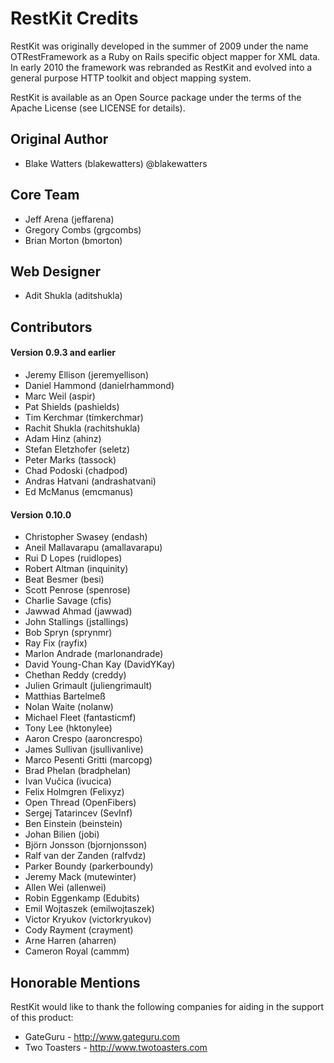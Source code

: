 RestKit Credits
===============

RestKit was originally developed in the summer of 2009 under the name OTRestFramework
as a Ruby on Rails specific object mapper for XML data. In early 2010 the framework was
rebranded as RestKit and evolved into a general purpose HTTP toolkit and object mapping
system.

RestKit is available as an Open Source package under the terms of the Apache License (see
LICENSE for details).

## Original Author
* Blake Watters         (blakewatters)  @blakewatters

## Core Team
* Jeff Arena            (jeffarena)
* Gregory Combs         (grgcombs)
* Brian Morton          (bmorton)

## Web Designer
* Adit Shukla           (aditshukla)

## Contributors
#### Version 0.9.3 and earlier
* Jeremy Ellison        (jeremyellison)
* Daniel Hammond        (danielrhammond)
* Marc Weil             (aspir)
* Pat Shields           (pashields)
* Tim Kerchmar          (timkerchmar)
* Rachit Shukla         (rachitshukla)
* Adam Hinz             (ahinz)
* Stefan Eletzhofer     (seletz)
* Peter Marks           (tassock)
* Chad Podoski          (chadpod)
* Andras Hatvani        (andrashatvani)
* Ed McManus            (emcmanus)

#### Version 0.10.0
* Christopher Swasey    (endash)
* Aneil Mallavarapu     (amallavarapu)
* Rui D Lopes           (ruidlopes)
* Robert Altman         (inquinity)
* Beat Besmer           (besi)
* Scott Penrose         (spenrose)
* Charlie Savage        (cfis)
* Jawwad Ahmad          (jawwad)
* John Stallings        (jstallings)
* Bob Spryn             (sprynmr)
* Ray Fix               (rayfix)
* Marlon Andrade        (marlonandrade)
* David Young-Chan Kay  (DavidYKay)
* Chethan Reddy         (creddy)
* Julien Grimault       (juliengrimault)
* Matthias Bartelmeß
* Nolan Waite           (nolanw)
* Michael Fleet         (fantasticmf)
* Tony Lee              (hktonylee)
* Aaron Crespo          (aaroncrespo)
* James Sullivan        (jsullivanlive)
* Marco Pesenti Gritti  (marcopg)
* Brad Phelan           (bradphelan)
* Ivan Vučica           (ivucica)
* Felix Holmgren        (Felixyz)
* Open Thread           (OpenFibers)
* Sergej Tatarincev     (SevInf)
* Ben Einstein          (beinstein)
* Johan Bilien          (jobi)
* Björn Jonsson         (bjornjonsson)
* Ralf van der Zanden   (ralfvdz)
* Parker Boundy         (parkerboundy)
* Jeremy Mack           (mutewinter)
* Allen Wei             (allenwei)
* Robin Eggenkamp       (Edubits)
* Emil Wojtaszek        (emilwojtaszek)
* Victor Kryukov        (victorkryukov)
* Cody Rayment          (crayment)
* Arne Harren           (aharren)
* Cameron Royal         (cammm)

## Honorable Mentions
RestKit would like to thank the following companies for aiding in the support of this product:

* GateGuru - http://www.gateguru.com
* Two Toasters - http://www.twotoasters.com